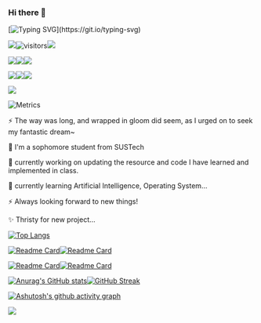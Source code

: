 ### Hi there 👋

[![Typing SVG](https://readme-typing-svg.herokuapp.com?lines=Hi+!++I'm+MQ-Adventure;Welcome+to+my+Github+page+!)](https://git.io/typing-svg)
<!--
**Leo-Adventure/Leo-Adventure** is a ✨ _special_ ✨ repository because its `README.md` (this file) appears on your GitHub profile

Here are some important ideas to get you started:

- 🔭 I’m currently working on ...
- 🌱 I’m currently learning ...
- 👯 I’m looking to collaborate on ...
- 🤔 I’m looking for help with ...
- 💬 Ask me about ...
- 📫 How to reach me: ...
- 😄 Pronouns: ...
- ⚡ Fun fact: ...
-->

![](https://img.shields.io/badge/status-midterm-yellow)![visitors](https://visitor-badge.glitch.me/badge?page_id=Leo-Adventure_README.md&left_color=&right_color=blue)![]([https://img.shields.io/badge/status-On%20Summer%20Semester-orange](https://hits.seeyoufarm.com/api/count/incr/badge.svg?url=https%3A%2F%2Fgithub.com%2FLeo-Adventure1212%2Fhit-counter))


![](https://img.shields.io/badge/VSCode-0078D4?style=for-the-badge&logo=visual%20studio%20code&logoColor=white)![](https://img.shields.io/badge/Microsoft_Edge-0078D7?style=for-the-badge&logo=Microsoft-edge&logoColor=white)![](https://img.shields.io/badge/Google_chrome-4285F4?style=for-the-badge&logo=Google-chrome&logoColor=white)

![](https://img.shields.io/badge/C-00599C?style=for-the-badge&logo=c&logoColor=white)![](https://img.shields.io/badge/C%2B%2B-00599C?style=for-the-badge&logo=c%2B%2B&logoColor=white)![](https://img.shields.io/badge/Python-FFD43B?style=for-the-badge&logo=python&logoColor=blue)

![](https://github-profile-trophy.vercel.app/?username=Leo-Adventure&theme=monokai)


![Metrics](https://metrics.lecoq.io/Leo-Adventure?template=classic&base.indepth=false&base.hireable=false&config.timezone=Asia%2FShanghai)

⚡ The way was long, and wrapped in gloom did seem, as I urged on to seek my fantastic dream~

🌱 I'm a sophomore student from SUSTech

🔭 currently working on updating the resource and code I have learned and implemented in class.

🌱 currently learning Artificial Intelligence, Operating System...

⚡ Always looking forward to new things!

✨ Thristy for new project...


[![Top Langs](https://github-readme-stats.vercel.app/api/top-langs/?username=Leo-Adventure&langs_count=12&layout=compact&show_icons=true&theme=blue-green)](https://github.com/anuraghazra/github-readme-stats)


[![Readme Card](https://github-readme-stats.vercel.app/api/pin/?username=Leo-Adventure&repo=CS214-Simple-CPU&show_owner=true&show_icons=true&theme=blue-green)](https://github.com/anuraghazra/github-readme-stats)[![Readme Card](https://github-readme-stats.vercel.app/api/pin/?username=Leo-Adventure&show_owner=true&repo=CS305-Computer-Network&show_icons=true&theme=blue-green)](https://github.com/anuraghazra/github-readme-stats)


[![Readme Card](https://github-readme-stats.vercel.app/api/pin/?username=Leo-Adventure&repo=CS205-CPP-projects&show_owner=true&show_icons=true&theme=blue-green)](https://github.com/anuraghazra/github-readme-stats)[![Readme Card](https://github-readme-stats.vercel.app/api/pin/?username=Leo-Adventure&repo=CS216-Algorithm-Design&show_owner=true&show_icons=true&theme=blue-green)](https://github.com/anuraghazra/github-readme-stats)


[![Anurag's GitHub stats](https://github-readme-stats.vercel.app/api?username=Leo-Adventure&show_icons=true&theme=blue-green)](https://github.com/anuraghazra/github-readme-stats)[![GitHub Streak](https://github-readme-streak-stats.herokuapp.com/?user=Leo-Adventure&theme=blue-green)](https://git.io/streak-stats)

[![Ashutosh's github activity graph](https://activity-graph.herokuapp.com/graph?username=Leo-Adventure&theme=chartreuse-dark)](https://github.com/ashutosh00710/github-readme-activity-graph)

![]([https://img.shields.io/badge/status-On%20Summer%20Semester-orange](https://github-profile-summary-cards.vercel.app/api/cards/profile-details?username=Leo-Adventure&theme=vue))


